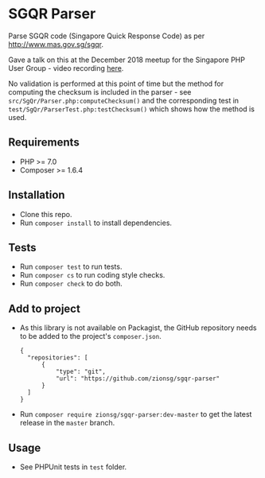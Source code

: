 # SGQR Parser

Parse SGQR code (Singapore Quick Response Code) as per http://www.mas.gov.sg/sgqr.

Gave a talk on this at the December 2018 meetup for the Singapore PHP User Group - video recording
[here](https://engineers.sg/video/writing-a-sgqr-parser-singapore-php-user-group--3061).

No validation is performed at this point of time but the method for computing the checksum is
included in the parser - see `src/SgQr/Parser.php:computeChecksum()` and the corresponding test
in `test/SgQr/ParserTest.php:testChecksum()` which shows how the method is used.

## Requirements
- PHP >= 7.0
- Composer >= 1.6.4

## Installation
- Clone this repo.
- Run `composer install` to install dependencies.

## Tests
- Run `composer test` to run tests.
- Run `composer cs` to run coding style checks.
- Run `composer check` to do both.

## Add to project
- As this library is not available on Packagist, the GitHub repository needs to be added to the
  project's `composer.json`.

  ```
  {
    "repositories": [
        {
            "type": "git",
            "url": "https://github.com/zionsg/sgqr-parser"
        }
    ]
  }
  ```
- Run `composer require zionsg/sgqr-parser:dev-master` to get the latest release in the `master` branch.

## Usage
- See PHPUnit tests in `test` folder.
